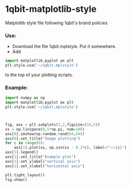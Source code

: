 # 1qbit-matplotlib-style
Matplotlib style file following 1qbit's brand policies


### Use:
- Download the file 1qbit.mplstyle.  Put it somewhere.
- Add
``` python
import matplotlib.pyplot as plt
plt.style.use('~/1qbit.mplstyle')
```
to the top of your plotting scripts.


### Example:

```python 
import numpy as np
import matplotlib.pyplot as plt
plt.style.use('~/1qbit.mplstyle')



fig, axs = plt.subplots(1,2,figsize=(10,5))
xs = np.linspace(0,5*np.pi, num=100)
axs[0].imshow(np.random.rand(64,64))
axs[0].set_title("Image plotting")
for c in range(6):
    axs[1].plot(xs, np.sin(xs - 0.3*c), label=f"c={c}")
axs[1].legend()
axs[1].set_title("Example plot")
axs[1].set_ylabel("vertical axis")
axs[1].set_xlabel("horizontal axis")

plt.tight_layout()
fig.show()
```
